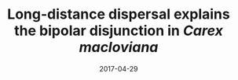 ---
title: "Long-distance dispersal explains the bipolar disjunction in <i>Carex macloviana</i>"
collection: publications
permalink: /publication/Márquez-Corro et al 2017 AJB
date: 2017-04-29
venue: 'American Journal of Botany'
paperurl: '/files/pdf/research/Márquez-Corro et al 2017 AJB.pdf'
link: 'https://doi.org/10.3732/ajb.1700012'
#code: 'http://doi.org/...'
#github: 'https://github.com/jimarcor/...'
#figshare: 'https://figshare.com/...'
citation: '<B>Márquez-Corro JI</B>, Escudero M, Martín-Bravo S, Villaverde T, Luceño M. 2017. &quot;Long-distance dispersal explains the bipolar disjunction in <i>Carex macloviana&quot; American Journal of Botany</i> 104(5): 663-673. doi:10.3732/ajb.1700012'
---